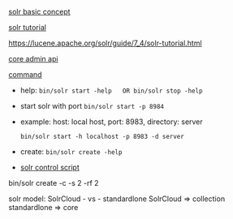 [solr basic concept](https://lucene.apache.org/solr/guide/7_4/about-this-guide.html)

[solr tutorial](http://www.solrtutorial.com/solr-in-5-minutes.html)

https://lucene.apache.org/solr/guide/7_4/solr-tutorial.html

[core admin api](https://lucene.apache.org/solr/guide/6_6/coreadmin-api.html#CoreAdminAPI-RENAME)

[command](https://lucene.apache.org/solr/guide/6_6/solr-control-script-reference.html)

- help: ``` bin/solr start -help   OR bin/solr stop -help ```

- start solr with port ``` bin/solr start -p 8984 ```
- example: host: local host, port: 8983, directory: server
  
  ``` bin/solr start -h localhost -p 8983 -d server ``` 


- create: ``` bin/solr create -help ```

- [solr control script](https://lucene.apache.org/solr/guide/7_4/solr-control-script-reference.html#solr-control-script-reference)

bin/solr create -c <yourCollection> -s 2 -rf 2


solr model: SolrCloud - vs - standardlone
SolrCloud => collection
standardlone => core
